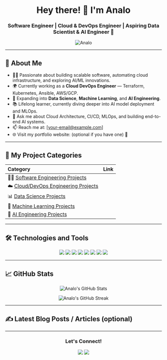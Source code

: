 <h1 align="center">Hey there! 👋 I'm Analo</h1>
<h3 align="center">Software Engineer | Cloud & DevOps Engineer | Aspiring Data Scientist & AI Engineer 🚀</h3>

<p align="center">
  <img src="https://komarev.com/ghpvc/?username=Analo&label=Profile%20views&color=0e75b6&style=flat" alt="Analo" />
</p>

---

## 🚀 About Me

- 🧑‍💻 Passionate about building scalable software, automating cloud infrastructure, and exploring AI/ML innovations.
- 🌍 Currently working as a **Cloud DevOps Engineer** — Terraform, Kubernetes, Ansible, AWS/GCP.
- 🎯 Expanding into **Data Science**, **Machine Learning**, and **AI Engineering**.
- 📚 Lifelong learner, currently diving deeper into AI model deployment and MLOps.
- 💬 Ask me about Cloud Architecture, CI/CD, MLOps, and building end-to-end AI systems.
- 📫 Reach me at: [your-email@example.com]
- 🌐 Visit my portfolio website: (optional if you have one) 🌟

---

## 🧩 My Project Categories

| Category | Link |
| :--- | :--- |
| 👨‍💻 [Software Engineering Projects](https://github.com/Analo?tab=repositories&q=Software-Engineering&type=&language=&sort=) |
| ☁️ [Cloud/DevOps Engineering Projects](https://github.com/Analo?tab=repositories&q=Cloud-DevOps&type=&language=&sort=) |
| 📊 [Data Science Projects](https://github.com/Analo?tab=repositories&q=Data-Science&type=&language=&sort=) |
| 🤖 [Machine Learning Projects](https://github.com/Analo?tab=repositories&q=Machine-Learning&type=&language=&sort=) |
| 🧠 [AI Engineering Projects](https://github.com/Analo?tab=repositories&q=AI-Engineering&type=&language=&sort=) |

---

## 🛠️ Technologies and Tools

<div align="center">
  <img src="https://img.shields.io/badge/Code-Python-blue?style=for-the-badge&logo=python&logoColor=white"/>
  <img src="https://img.shields.io/badge/Cloud-AWS-orange?style=for-the-badge&logo=amazonaws&logoColor=white"/>
  <img src="https://img.shields.io/badge/Cloud-GCP-blue?style=for-the-badge&logo=googlecloud&logoColor=white"/>
  <img src="https://img.shields.io/badge/IaC-Terraform-purple?style=for-the-badge&logo=terraform&logoColor=white"/>
  <img src="https://img.shields.io/badge/Container-Kubernetes-blue?style=for-the-badge&logo=kubernetes&logoColor=white"/>
  <img src="https://img.shields.io/badge/Automation-Ansible-red?style=for-the-badge&logo=ansible&logoColor=white"/>
  <img src="https://img.shields.io/badge/Tools-Docker-blue?style=for-the-badge&logo=docker&logoColor=white"/>
  <img src="https://img.shields.io/badge/ML-Scikit--Learn-orange?style=for-the-badge&logo=scikitlearn&logoColor=white"/>
</div>

---

## 📈 GitHub Stats

<p align="center">
  <img src="https://github-readme-stats.vercel.app/api?username=Analo&show_icons=true&theme=tokyonight" alt="Analo's GitHub Stats" />
</p>

<p align="center">
  <img src="https://github-readme-streak-stats.herokuapp.com/?user=Analo&theme=tokyonight" alt="Analo's GitHub Streak" />
</p>

---

## ✍️ Latest Blog Posts / Articles (optional)

<!-- BLOG-POST-LIST:START -->
<!-- If you have a blog or plan to write articles later -->
<!-- BLOG-POST-LIST:END -->

---

<div align="center">
  <h3>Let's Connect!</h3>
  <a href="mailto:your-email@example.com"><img src="https://img.shields.io/badge/Email-D14836?style=for-the-badge&logo=gmail&logoColor=white"/></a>
  <a href="https://linkedin.com/in/your-linkedin-profile"><img src="https://img.shields.io/badge/LinkedIn-0077B5?style=for-the-badge&logo=linkedin&logoColor=white"/></a>
  <!-- Optional: Add Twitter or Medium or personal website -->
</div>

